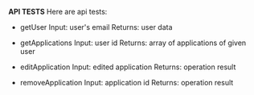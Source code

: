 **API TESTS**
Here are api tests:

* getUser
  Input: user's email
  Returns: user data

* getApplications
  Input: user id
  Returns: array of applications of given user

* editApplication
  Input: edited application
  Returns: operation result

* removeApplication
  Input: application id
  Returns: operation result